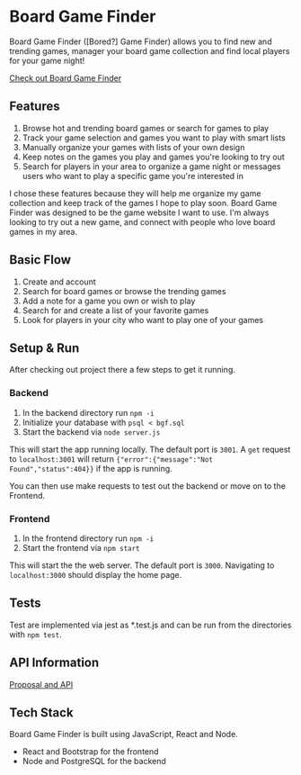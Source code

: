 # Board Game Finder

Board Game Finder ([Bored?] Game Finder) allows you to find new and trending games, manager your board game collection and find local players for your game night!

[Check out Board Game Finder](https://board-game-finder-0f8d2ba65338.herokuapp.com/)


## Features

1. Browse hot and trending board games or search for games to play
2. Track your game selection and games you want to play with smart lists
3. Manually organize your games with lists of your own design
4. Keep notes on the games you play and games you're looking to try out
5. Search for players in your area to organize a game night or messages users who want to play a specific game you're interested in

I chose these features because they will help me organize my game collection and keep track of the games I hope to play soon. Board Game Finder was designed to be the game website I want to use. I'm always looking to try out a new game, and connect with people who love board games in my area.


## Basic Flow

1. Create and account
2. Search for board games or browse the trending games
3. Add a note for a game you own or wish to play
4. Search for and create a list of your favorite games
5. Look for players in your city who want to play one of your games


## Setup & Run

After checking out project there a few steps to get it running.

### Backend

1. In the backend directory run `npm -i`
2. Initialize your database with `psql < bgf.sql`
3. Start the backend via `node server.js`

This will start the app running locally. The default port is `3001`. A `get` request to `localhost:3001` will return `{"error":{"message":"Not Found","status":404}}` if the app is running.

You can then use make requests to test out the backend or move on to the Frontend.

### Frontend

1. In the frontend directory run `npm -i`
2. Start the frontend via `npm start`

This will start the the web server. The default port is `3000`. Navigating to `localhost:3000` should display the home page.


## Tests

Test are implemented via jest as *.test.js and can be run from the directories with `npm test`.


## API Information

[Proposal and API](proposal/proposal.md)


## Tech Stack

Board Game Finder is built using JavaScript, React and Node.

* React and Bootstrap for the frontend
* Node and PostgreSQL for the backend
